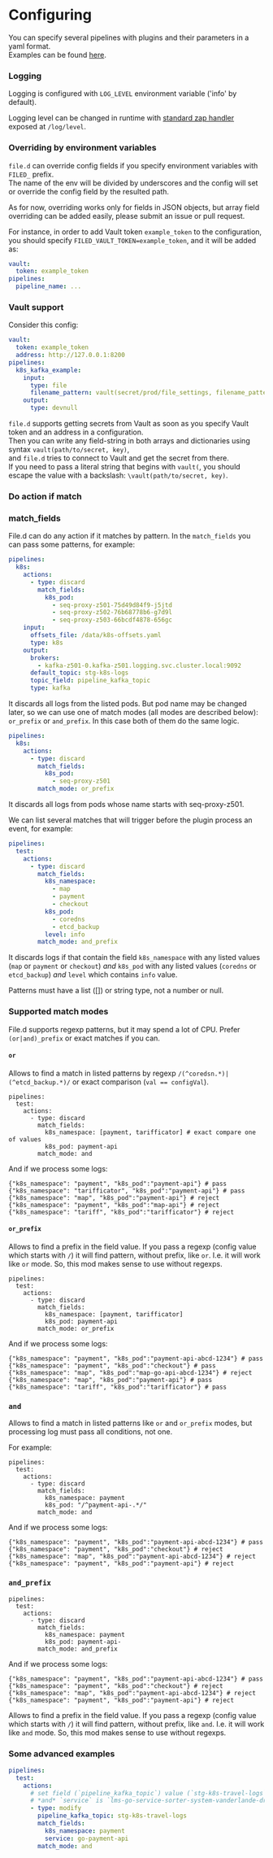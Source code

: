 # Configuring

You can specify several pipelines with plugins and their parameters in a yaml format.  
Examples can be found [here](./examples.md).

### Logging

Logging is configured with `LOG_LEVEL` environment variable ('info' by default).

Logging level can be changed in runtime with
[standard zap handler](https://github.com/uber-go/zap/blob/v1.23.0/http_handler.go#L33-L70)
exposed at `/log/level`.

### Overriding by environment variables

`file.d` can override config fields if you specify environment variables with `FILED_` prefix.  
The name of the env will be divided by underscores and the config will set or override the config field by the resulted
path.

As for now, overriding works only for fields in JSON objects, but array field overriding can be added easily, please
submit an issue or pull request.

For instance, in order to add Vault token `example_token` to the configuration, you should
specify `FILED_VAULT_TOKEN=example_token`, and it will be added as:

```yaml
vault:
  token: example_token
pipelines:
  pipeline_name: ...
```

### Vault support

Consider this config:

```yaml
vault:
  token: example_token
  address: http://127.0.0.1:8200
pipelines:
  k8s_kafka_example:
    input:
      type: file
      filename_pattern: vault(secret/prod/file_settings, filename_pattern)
    output:
      type: devnull
```

`file.d` supports getting secrets from Vault as soon as you specify Vault token and an address in a configuration.  
Then you can write any field-string in both arrays and dictionaries using syntax `vault(path/to/secret, key)`,  
and `file.d` tries to connect to Vault and get the secret from there.  
If you need to pass a literal string that begins with `vault(`, you should escape the value with a
backslash: `\vault(path/to/secret, key)`.

### Do action if match

### match_fields

File.d can do any action if it matches by pattern.
In the `match_fields` you can pass some patterns, for example:

```yaml
pipelines:
  k8s:
    actions:
      - type: discard
        match_fields:
          k8s_pod:
            - seq-proxy-z501-75d49d84f9-j5jtd
            - seq-proxy-z502-76b68778b6-g7d9l
            - seq-proxy-z503-66bcdf4878-656gc
    input:
      offsets_file: /data/k8s-offsets.yaml
      type: k8s
    output:
      brokers:
        - kafka-z501-0.kafka-z501.logging.svc.cluster.local:9092
      default_topic: stg-k8s-logs
      topic_field: pipeline_kafka_topic
      type: kafka
```

It discards all logs from the listed pods.
But pod name may be changed later, so we can use one of match modes (all modes are described below): `or_prefix`
or `and_prefix`.
In this case both of them do the same logic.

```yaml
pipelines:
  k8s:
    actions:
      - type: discard
        match_fields:
          k8s_pod:
            - seq-proxy-z501
        match_mode: or_prefix
```

It discards all logs from pods whose name starts with seq-proxy-z501.

We can list several matches that will trigger before the plugin process an event, for example:

```yaml
pipelines:
  test:
    actions:
      - type: discard
        match_fields:
          k8s_namespace:
            - map
            - payment
            - checkout
          k8s_pod:
            - coredns
            - etcd_backup
          level: info
        match_mode: and_prefix
```

It discards logs if that contain the field `k8s_namespace` with any listed values (`map` or `payment` or `checkout`)
*and* `k8s_pod` with any listed values (`coredns` or `etcd_backup`) *and* `level` which contains `info` value.

Patterns must have a list ([]) or string type, not a number or null.

### Supported match modes

File.d supports regexp patterns, but it may spend a lot of CPU. Prefer `(or|and)_prefix` or exact matches if you
can.

#### `or`

Allows to find a match in listed patterns by regexp `/(^coredsn.*)|(^etcd_backup.*)/` or exact
comparison (`val == configVal`).

```
pipelines:
  test:
    actions:
      - type: discard
        match_fields:
          k8s_namespace: [payment, tarifficator] # exact compare one of values
          k8s_pod: payment-api
        match_mode: and
```

And if we process some logs:

```
{"k8s_namespace": "payment", "k8s_pod":"payment-api"} # pass
{"k8s_namespace": "tarifficator", "k8s_pod":"payment-api"} # pass
{"k8s_namespace": "map", "k8s_pod":"payment-api"} # reject
{"k8s_namespace": "payment", "k8s_pod":"map-api"} # reject
{"k8s_namespace": "tariff", "k8s_pod":"tarifficator"} # reject
```

#### `or_prefix`

Allows to find a prefix in the field value.
If you pass a regexp (config value which starts with `/`) it will find pattern, without prefix, like `or`.
I.e. it will work like `or` mode. So, this mod makes sense to use without regexps.

```
pipelines:
  test:
    actions:
      - type: discard
        match_fields:
          k8s_namespace: [payment, tarifficator]
          k8s_pod: payment-api
        match_mode: or_prefix
```

And if we process some logs:

```
{"k8s_namespace": "payment", "k8s_pod":"payment-api-abcd-1234"} # pass
{"k8s_namespace": "payment", "k8s_pod":"checkout"} # pass
{"k8s_namespace": "map", "k8s_pod":"map-go-api-abcd-1234"} # reject
{"k8s_namespace": "map", "k8s_pod":"payment-api"} # pass
{"k8s_namespace": "tariff", "k8s_pod":"tarifficator"} # pass
```

### `and`

Allows to find a match in listed patterns like `or` and `or_prefix` modes, but processing log must pass all conditions,
not one.

For example:

```
pipelines:
  test:
    actions:
      - type: discard
        match_fields:
          k8s_namespace: payment
          k8s_pod: "/^payment-api-.*/"
        match_mode: and
```

And if we process some logs:

```
{"k8s_namespace": "payment", "k8s_pod":"payment-api-abcd-1234"} # pass
{"k8s_namespace": "payment", "k8s_pod":"checkout"} # reject
{"k8s_namespace": "map", "k8s_pod":"payment-api-abcd-1234"} # reject
{"k8s_namespace": "payment", "k8s_pod":"payment-api"} # reject
```

### `and_prefix`

```
pipelines:
  test:
    actions:
      - type: discard
        match_fields:
          k8s_namespace: payment
          k8s_pod: payment-api-
        match_mode: and_prefix
```

And if we process some logs:

```
{"k8s_namespace": "payment", "k8s_pod":"payment-api-abcd-1234"} # pass
{"k8s_namespace": "payment", "k8s_pod":"checkout"} # reject
{"k8s_namespace": "map", "k8s_pod":"payment-api-abcd-1234"} # reject
{"k8s_namespace": "payment", "k8s_pod":"payment-api"} # reject
```

Allows to find a prefix in the field value.
If you pass a regexp (config value which starts with `/`) it will find pattern, without prefix, like `and`.
I.e. it will work like `and` mode. So, this mod makes sense to use without regexps.

### Some advanced examples

```yaml
pipelines:
  test:
    actions:
      # set field (`pipeline_kafka_topic`) value (`stg-k8s-travel-logs`) if k8s_namespace is `payment` 
      # *and* `service` is `lms-go-service-sorter-system-vanderlande-driver`
      - type: modify
        pipeline_kafka_topic: stg-k8s-travel-logs
        match_fields:
          k8s_namespace: payment
          service: go-payment-api
        match_mode: and
```
